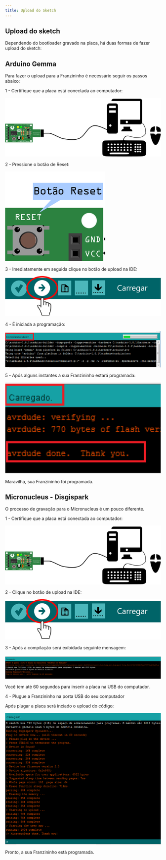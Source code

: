 ```yaml
---
title: Upload do Sketch
---
```



## Upload do sketch

Dependendo do bootloader gravado na placa, há duas formas de fazer upload do sketch:


## Arduino Gemma


Para fazer o upload para a Franzininho é necessário seguir os passos abaixo:

1 - Certifique que a placa está conectada ao computador:

![](./image1.png)

2 - Pressione o botão de Reset:

![](./image2.png)

3 - Imediatamente em seguida clique no botão de upload na IDE:

![](./image3.png)

4 - É iniciada a programação:

![](./image4.png)

5 - Após alguns instantes a sua Franzininho estará programada:

![](./image5.png)

Maravilha, sua Franzininho foi programada.



## Micronucleus - Disgispark

O processo de gravação para o Micronucleus é um pouco diferente.

1 - Certifique que a placa está conectada ao computador:

![](./image1.png)

2 - Clique no botão de upload na IDE:

![](./image3.png)

 3 - Após a compilação será exibidada seguinte mensagem:

![](./image6.png)

Você tem até 60 segundos para inserir a placa na USB do computador.

4 - Plugue a Franzininho na porta USB do seu computador

 Após plugar a placa será inciado o upload do código:

![](./image7.png)

Pronto, a sua Franzininho está programada.
